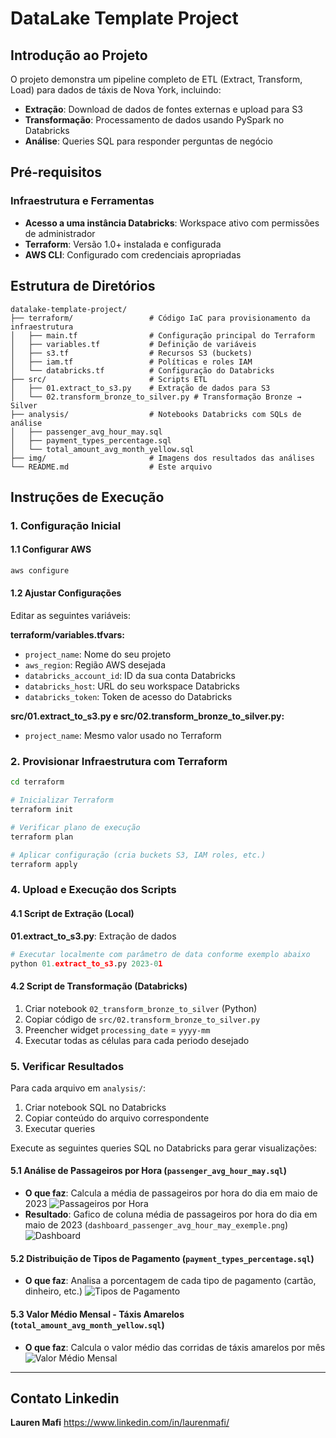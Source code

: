 # DataLake Template Project

## Introdução ao Projeto

O projeto demonstra um pipeline completo de ETL (Extract, Transform, Load) para dados de táxis de Nova York, incluindo:

- **Extração**: Download de dados de fontes externas e upload para S3
- **Transformação**: Processamento de dados usando PySpark no Databricks
- **Análise**: Queries SQL para responder perguntas de negócio

## Pré-requisitos

### Infraestrutura e Ferramentas
- **Acesso a uma instância Databricks**: Workspace ativo com permissões de administrador
- **Terraform**: Versão 1.0+ instalada e configurada
- **AWS CLI**: Configurado com credenciais apropriadas

## Estrutura de Diretórios

```
datalake-template-project/
├── terraform/                 # Código IaC para provisionamento da infraestrutura
│   ├── main.tf                # Configuração principal do Terraform
│   ├── variables.tf           # Definição de variáveis
│   ├── s3.tf                  # Recursos S3 (buckets)
│   ├── iam.tf                 # Políticas e roles IAM
│   └── databricks.tf          # Configuração do Databricks
├── src/                       # Scripts ETL
│   ├── 01.extract_to_s3.py    # Extração de dados para S3
│   └── 02.transform_bronze_to_silver.py # Transformação Bronze → Silver
├── analysis/                  # Notebooks Databricks com SQLs de análise
│   ├── passenger_avg_hour_may.sql
│   ├── payment_types_percentage.sql
│   └── total_amount_avg_month_yellow.sql
├── img/                       # Imagens dos resultados das análises
└── README.md                  # Este arquivo
```

## Instruções de Execução

### 1. Configuração Inicial

#### 1.1 Configurar AWS
```bash
aws configure
```

#### 1.2 Ajustar Configurações
Editar as seguintes variáveis:

**terraform/variables.tfvars:**
- `project_name`: Nome do seu projeto
- `aws_region`: Região AWS desejada
- `databricks_account_id`: ID da sua conta Databricks
- `databricks_host`: URL do seu workspace Databricks
- `databricks_token`: Token de acesso do Databricks

**src/01.extract_to_s3.py e src/02.transform_bronze_to_silver.py:**
- `project_name`: Mesmo valor usado no Terraform

### 2. Provisionar Infraestrutura com Terraform

```bash
cd terraform

# Inicializar Terraform
terraform init

# Verificar plano de execução
terraform plan

# Aplicar configuração (cria buckets S3, IAM roles, etc.)
terraform apply
```

### 4. Upload e Execução dos Scripts

#### 4.1 Script de Extração (Local)
**01.extract_to_s3.py**: Extração de dados
   ```python
   # Executar localmente com parâmetro de data conforme exemplo abaixo
   python 01.extract_to_s3.py 2023-01
   ```

#### 4.2 Script de Transformação (Databricks)
1. Criar notebook `02_transform_bronze_to_silver` (Python)
2. Copiar código de `src/02.transform_bronze_to_silver.py`
3. Preencher widget `processing_date` = `yyyy-mm`
4. Executar todas as células para cada periodo desejado

### 5. Verificar Resultados

Para cada arquivo em `analysis/`:
1. Criar notebook SQL no Databricks
2. Copiar conteúdo do arquivo correspondente
3. Executar queries


Execute as seguintes queries SQL no Databricks para gerar visualizações:

#### 5.1 Análise de Passageiros por Hora (`passenger_avg_hour_may.sql`) 
- **O que faz**: Calcula a média de passageiros por hora do dia em maio de 2023
![Passageiros por Hora](img/passenger_avg_hour_may.png)
- **Resultado**: Gafico de coluna média de passageiros por hora do dia em maio de 2023 (`dashboard_passenger_avg_hour_may_exemple.png`)
 ![Dashboard](img/dashboard_passenger_avg_hour_may_exemple.png)

#### 5.2 Distribuição de Tipos de Pagamento (`payment_types_percentage.sql`)
- **O que faz**: Analisa a porcentagem de cada tipo de pagamento (cartão, dinheiro, etc.)
![Tipos de Pagamento](img/payment_types_percentage.png)

#### 5.3 Valor Médio Mensal - Táxis Amarelos (`total_amount_avg_month_yellow.sql`)
- **O que faz**: Calcula o valor médio das corridas de táxis amarelos por mês
![Valor Médio Mensal](img/total_amount_avg_month_yellow.png)


-----

## Contato Linkedin

**Lauren Mafi** <https://www.linkedin.com/in/laurenmafi/>

